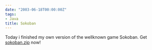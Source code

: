 ```yaml
---
date: "2003-06-18T00:00:00Z"
tags:
- Java
title: Sokoban
---
```

Today i finished my own version of the wellknown game Sokoban. Get [sokoban.zip](http://www.timvw.be/wp-content/code/java/sokoban.zip) now!
